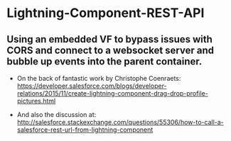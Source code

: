 # Lightning-Component-REST-API
## Using an embedded VF to bypass issues with CORS and connect to a websocket server and bubble up events into the parent container.

* On the back of fantastic work by Christophe Coenraets:
https://developer.salesforce.com/blogs/developer-relations/2015/11/create-lightning-component-drag-drop-profile-pictures.html

* And also the discussion at: 
http://salesforce.stackexchange.com/questions/55306/how-to-call-a-salesforce-rest-url-from-lightning-component
